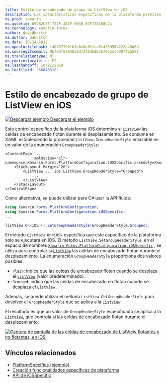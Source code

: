 ```yaml
---
title: Estilo de encabezado de grupo de ListView en iOS
description: Las características específicas de la plataforma permiten consumir funcionalidad que solo está disponible en una plataforma específica, sin necesidad de implementar representadores o efectos personalizados. En este artículo se explica cómo consumir el específico de la plataforma iOS que controla si las celdas de encabezado de ListView flotan durante el desplazamiento.
ms.prod: xamarin
ms.assetid: 099B2C7F-727F-4BCF-903B-87E728108C24
ms.technology: xamarin-forms
author: davidbritch
ms.author: dabritch
ms.date: 10/24/2018
ms.openlocfilehash: f40737799f63c6e0c61fcc6f4f59584222a49d6d
ms.sourcegitcommit: 9bfedf07940dad7270db86767eb2cc4007f2a59f
ms.translationtype: MT
ms.contentlocale: es-ES
ms.lasthandoff: 10/21/2019
ms.locfileid: "68648318"
---
```

# <a name="listview-group-header-style-on-ios"></a>Estilo de encabezado de grupo de ListView en iOS

[![Descargar ejemplo](~/media/shared/download.png) Descargar el ejemplo](https://docs.microsoft.com/samples/xamarin/xamarin-forms-samples/userinterface-platformspecifics)

Este control específico de la plataforma iOS determina si [`ListView`](xref:Xamarin.Forms.ListView) las celdas de encabezado flotan durante el desplazamiento. Se consume en XAML estableciendo la propiedad `ListView.GroupHeaderStyle` enlazable en un valor de la enumeración `GroupHeaderStyle`:

```xaml
<ContentPage ...
             xmlns:ios="clr-namespace:Xamarin.Forms.PlatformConfiguration.iOSSpecific;assembly=Xamarin.Forms.Core">
    <StackLayout Margin="20">
        <ListView ... ios:ListView.GroupHeaderStyle="Grouped">
            ...
        </ListView>
    </StackLayout>
</ContentPage>
```

Como alternativa, se puede utilizar para C# usar la API fluida:

```csharp
using Xamarin.Forms.PlatformConfiguration;
using Xamarin.Forms.PlatformConfiguration.iOSSpecific;
...

listView.On<iOS>().SetGroupHeaderStyle(GroupHeaderStyle.Grouped);
```

El método `ListView.On<iOS>` especifica que este específico de la plataforma solo se ejecutará en iOS. El método `ListView.SetGroupHeaderStyle`, en el espacio de nombres [`Xamarin.Forms.PlatformConfiguration.iOSSpecific`](xref:Xamarin.Forms.PlatformConfiguration.iOSSpecific) , se utiliza para controlar si [`ListView`](xref:Xamarin.Forms.ListView) las celdas de encabezado flotan durante el desplazamiento. La enumeración `GroupHeaderStyle` proporciona dos valores posibles:

- `Plain`: indica que las celdas de encabezado flotan cuando se desplaza el [`ListView`](xref:Xamarin.Forms.ListView) (valor predeterminado).
- `Grouped`: indica que las celdas de encabezado no flotan cuando se desplaza el [`ListView`](xref:Xamarin.Forms.ListView) .

Además, se puede utilizar el método `ListView.GetGroupHeaderStyle` para devolver el `GroupHeaderStyle` que se aplica a la [`ListView`](xref:Xamarin.Forms.ListView).

El resultado es que un valor de `GroupHeaderStyle` especificado se aplica a la [`ListView`](xref:Xamarin.Forms.ListView), que controla si las celdas de encabezado flotan durante el desplazamiento:

[![Captura de pantalla de las celdas de encabezado de ListView flotantes y no flotantes, en iOS](listview-group-header-style-images/group-header-styles.png "ListView con celdas de encabezado flotante y no flotante")](listview-group-header-style-images/group-header-styles-large.png#lightbox "ListView con celdas de encabezado flotante y no flotante")

## <a name="related-links"></a>Vínculos relacionados

- [PlatformSpecifics (ejemplo)](https://docs.microsoft.com/samples/xamarin/xamarin-forms-samples/userinterface-platformspecifics)
- [Creación funcionalidades específicas de plataforma](~/xamarin-forms/platform/platform-specifics/index.md#creating-platform-specifics)
- [API de iOSSpecific](xref:Xamarin.Forms.PlatformConfiguration.iOSSpecific)

